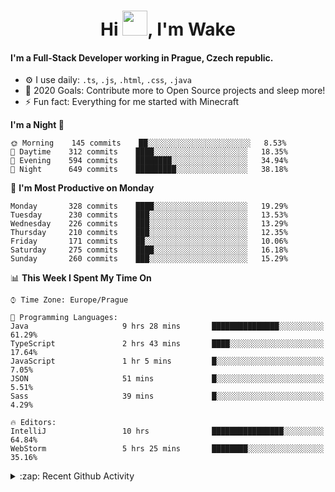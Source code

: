 <h1 align="center">Hi <img src="https://raw.githubusercontent.com/MrWakeCZ/MrWakeCZ/master/Hi.gif" width="40px" />, I'm Wake</h1>

#### I'm a Full-Stack Developer working in Prague, Czech republic.
- ⚙️ I use daily: `.ts`, `.js`, `.html`, `.css`, `.java`
- 🥅 2020 Goals: Contribute more to Open Source projects and sleep more!
- ⚡ Fun fact: Everything for me started with Minecraft

<!--START_SECTION:waka-->
**I'm a Night 🦉** 

```text
🌞 Morning    145 commits    ██░░░░░░░░░░░░░░░░░░░░░░░   8.53% 
🌆 Daytime    312 commits    ████░░░░░░░░░░░░░░░░░░░░░   18.35% 
🌃 Evening    594 commits    ████████░░░░░░░░░░░░░░░░░   34.94% 
🌙 Night      649 commits    █████████░░░░░░░░░░░░░░░░   38.18%

```
📅 **I'm Most Productive on Monday** 

```text
Monday       328 commits    ████░░░░░░░░░░░░░░░░░░░░░   19.29% 
Tuesday      230 commits    ███░░░░░░░░░░░░░░░░░░░░░░   13.53% 
Wednesday    226 commits    ███░░░░░░░░░░░░░░░░░░░░░░   13.29% 
Thursday     210 commits    ███░░░░░░░░░░░░░░░░░░░░░░   12.35% 
Friday       171 commits    ██░░░░░░░░░░░░░░░░░░░░░░░   10.06% 
Saturday     275 commits    ████░░░░░░░░░░░░░░░░░░░░░   16.18% 
Sunday       260 commits    ███░░░░░░░░░░░░░░░░░░░░░░   15.29%

```


📊 **This Week I Spent My Time On** 

```text
⌚︎ Time Zone: Europe/Prague

💬 Programming Languages: 
Java                     9 hrs 28 mins       ███████████████░░░░░░░░░░   61.29% 
TypeScript               2 hrs 43 mins       ████░░░░░░░░░░░░░░░░░░░░░   17.64% 
JavaScript               1 hr 5 mins         █░░░░░░░░░░░░░░░░░░░░░░░░   7.05% 
JSON                     51 mins             █░░░░░░░░░░░░░░░░░░░░░░░░   5.51% 
Sass                     39 mins             █░░░░░░░░░░░░░░░░░░░░░░░░   4.29%

🔥 Editors: 
IntelliJ                 10 hrs              ████████████████░░░░░░░░░   64.84% 
WebStorm                 5 hrs 25 mins       ████████░░░░░░░░░░░░░░░░░   35.16%

```


<!--END_SECTION:waka-->

<details>
  <summary>:zap: Recent Github Activity</summary>

<!--START_SECTION:activity-->
1. 🎉 Merged PR [#6](https://github.com/craftmania-cz/craftlobby/pull/6) in [craftmania-cz/craftlobby](https://github.com/craftmania-cz/craftlobby)
2. 🎉 Merged PR [#14](https://github.com/craftmania-cz/craftmanager/pull/14) in [craftmania-cz/craftmanager](https://github.com/craftmania-cz/craftmanager)
3. 🎉 Merged PR [#89](https://github.com/waked-cz/corgi/pull/89) in [waked-cz/corgi](https://github.com/waked-cz/corgi)
4. 🎉 Merged PR [#2](https://github.com/craftmania-cz/craftcore/pull/2) in [craftmania-cz/craftcore](https://github.com/craftmania-cz/craftcore)
5. 🎉 Merged PR [#7](https://github.com/craftmania-cz/craftlobby/pull/7) in [craftmania-cz/craftlobby](https://github.com/craftmania-cz/craftlobby)
<!--END_SECTION:activity-->

</details>

